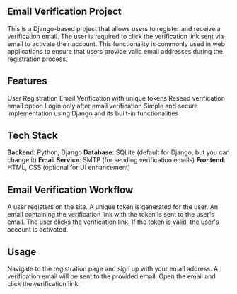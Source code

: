 ## Email Verification Project
This is a Django-based project that allows users to register and receive a verification email. The user is required to click the verification link sent via email to activate their account. This functionality is commonly used in web applications to ensure that users provide valid email addresses during the registration process.

## Features
User Registration
Email Verification with unique tokens
Resend verification email option
Login only after email verification
Simple and secure implementation using Django and its built-in functionalities

## Tech Stack
**Backend**: Python, Django
**Database**: SQLite (default for Django, but you can change it)
**Email Service**: SMTP (for sending verification emails)
**Frontend**: HTML, CSS (optional for UI enhancement)

## Email Verification Workflow
A user registers on the site.
A unique token is generated for the user.
An email containing the verification link with the token is sent to the user's email.
The user clicks the verification link.
If the token is valid, the user's account is activated.

## Usage
Navigate to the registration page and sign up with your email address.
A verification email will be sent to the provided email.
Open the email and click the verification link.
